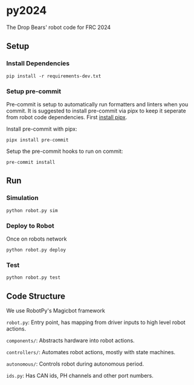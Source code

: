 # py2024

The Drop Bears' robot code for FRC 2024

## Setup

### Install Dependencies

```
pip install -r requirements-dev.txt
```

### Setup pre-commit
Pre-commit is setup to automatically run formatters and linters when you commit. It is suggested to install pre-commit via pipx to keep it seperate from robot code dependencies. First [install pipx](https://pipx.pypa.io/stable/installation/).


Install pre-commit with pipx:
```
pipx install pre-commit
```

Setup the pre-commit hooks to run on commit:
```
pre-commit install
```


## Run

### Simulation

```
python robot.py sim
```

### Deploy to Robot

Once on robots network

```
python robot.py deploy
```

### Test

```
python robot.py test
```


## Code Structure

We use RobotPy's Magicbot framework

`robot.py`: Entry point, has mapping from driver inputs to high level robot actions.

`components/`: Abstracts hardware into robot actions.

`controllers/`: Automates robot actions, mostly with state machines.

`autonomous/`: Controls robot during autonomous period.

`ids.py`: Has CAN ids, PH channels and other port numbers.
